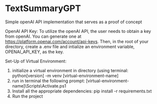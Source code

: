 # TextSummaryGPT
Simple openAI API implementation that serves as a proof of concept

OpenAI API Key:
To utilize the openAI API, the user needs to obtain a key from openAI.
You can generate one at https://platform.openai.com/account/api-keys.
Then, in the root of your directory, create a .env file and intialize an environment variable, OPENAI_API_KEY, as the key.

Set-Up of Virtual Environment:
1. initialize a virtual environment in directory (using terminal: python[version] -m venv [virtual-environment-name]
2. run in terminal the following prompt: \[virtual-environment-name]\Scripts\Activate.ps1
3. Install all the appropriate dependencies: pip install -r requirements.txt
4. Run the project
